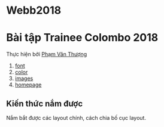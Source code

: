 # Webb2018
# **Bài tập Trainee Colombo 2018**
Thực hiện bởi [Phạm Văn Thượng](https://github.com/thuongphv2312)
1. [font](https://thuongphv2312.github.io/Webb2018/tuan1/font/font.html)
2. [color](https://thuongphv2312.github.io/Webb2018/tuan1/color/color.html)
3. [images](https://thuongphv2312.github.io/Webb2018/tuan1/image/images.html)
4. [homepage](https://github.com/thuongphv2312/Webb2018/blob/master/homepage.png)

## Kiến thức nắm được

Nắm bắt được các layout chính, cách chia bố cục layout.

